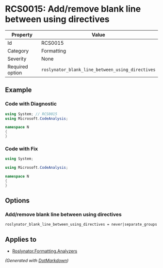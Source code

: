 # RCS0015: Add/remove blank line between using directives

| Property        | Value                                            |
| --------------- | ------------------------------------------------ |
| Id              | RCS0015                                          |
| Category        | Formatting                                       |
| Severity        | None                                             |
| Required option | `roslynator_blank_line_between_using_directives` |

## Example

### Code with Diagnostic

```csharp
using System; // RCS0015
using Microsoft.CodeAnalysis;

namespace N
{
}
```

### Code with Fix

```csharp
using System;

using Microsoft.CodeAnalysis;

namespace N
{
}
```

## Options

### Add/remove blank line between using directives

```editorconfig
roslynator_blank_line_between_using_directives = never|separate_groups
```

## Applies to

* [Roslynator.Formatting.Analyzers](https://www.nuget.org/packages/Roslynator.Formatting.Analyzers)


*\(Generated with [DotMarkdown](http://github.com/JosefPihrt/DotMarkdown)\)*